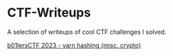 # CTF-Writeups
A selection of writeups of cool CTF challenges I solved.

[b01lersCTF 2023 - yarn hashing (misc, crypto)](https://github.com/nicolapace/CTF-Writeups/blob/main/b01lersCTF_2023/yarn_hashing/writeup.md)
